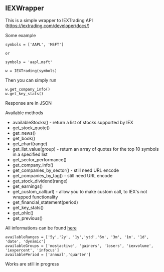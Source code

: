 ##  IEXWrapper
This is a simple wrapper to IEXTrading API (https://iextrading.com/developer/docs/)


 Some example
```
symbols = ['AAPL', 'MSFT']

or 

symbols = 'aapl,msft'

w = IEXTrading(symbols)
```

Then you can simply run
```
w.get_company_info()
w.get_key_stats()

```

Response are in JSON

  Available methods

* availableStocks() - return a list of stocks supported by IEX
* get_stock_quote()
* get_news()
* get_book()
* get_chart(range)
* get_list_value(group) - return an array of quotes for the top 10 symbols in a specified list
* get_sector_performance()
* get_company_info()
* get_companies_by_sector() - still need URL encode
* get_companies_by_tag() - still need URL encode
* get_stock_dividend(range)
* get_earnings()
* get_custom_call(url) - allow you to make custom call, to IEX's not wrapped functionality
* get_financial_statement(period)
* get_key_stats()
* get_ohlc()
* get_previous()

All informations can be found [here](https://iextrading.com/developer/docs/)

```
availableRanges = ['5y','2y', '1y','ytd','6m', '3m', '1m', '1d', 'date', 'dynamic']
availableGroups = ['mostactive', 'gainers', 'losers', 'iexvolume', 'iexpercent', 'infocus']
availablePeriod = ['annual','quarter']
```


 Works are still in progress


